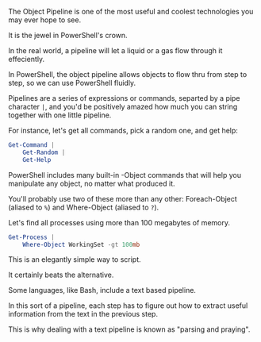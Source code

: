 The Object Pipeline is one of the most useful and coolest technologies you may ever hope to see.

It is the jewel in PowerShell's crown.

In the real world, a pipeline will let a liquid or a gas flow through it effeciently.

In PowerShell, the object pipeline allows objects to flow thru from step to step, so we can use PowerShell fluidly.

Pipelines are a series of expressions or commands, separted by a pipe character `|`, and you'd be positively amazed how much you can string together with one little pipeline.

For instance, let's get all commands, pick a random one, and get help:

~~~PowerShell
Get-Command |
    Get-Random |
    Get-Help
~~~ 

PowerShell includes many built-in -Object commands that will help you manipulate any object, no matter what produced it.

You'll probably use two of these more than any other:  Foreach-Object (aliased to `%`) and Where-Object (aliased to `?`).

Let's find all processes using more than 100 megabytes of memory.

~~~PowerShell
Get-Process |
    Where-Object WorkingSet -gt 100mb
~~~


This is an elegantly simple way to script.

It certainly beats the alternative.

Some languages, like Bash, include a text based pipeline.

In this sort of a pipeline, each step has to figure out how to extract useful information from the text in the previous step.

This is why dealing with a text pipeline is known as "parsing and praying".